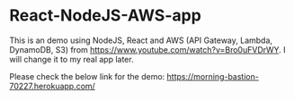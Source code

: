 # React-NodeJS-AWS-app
This is an demo using NodeJS, React and AWS (API Gateway, Lambda, DynamoDB, S3) from https://www.youtube.com/watch?v=Bro0uFVDrWY. I will change it to my real app later.


Please check the below link for the demo:
https://morning-bastion-70227.herokuapp.com/ 